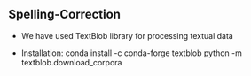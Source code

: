 ## Spelling-Correction

* We have used TextBlob library for processing textual data

* Installation:
    conda install -c conda-forge textblob
    python -m textblob.download_corpora

